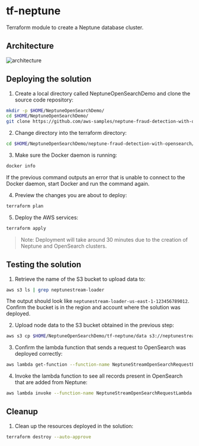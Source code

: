 <!---
Copyright 2022 Amazon.com, Inc. or its affiliates. All Rights #Reserved.

This library is licensed under the MIT-0 License. See the LICENSE file.

or in the "license" file accompanying this file. This file is distributed on an "AS IS"
BASIS, WITHOUT WARRANTIES OR CONDITIONS OF ANY KIND, either express or implied. See the
License for the specific language governing permissions and limitations under the License.
--->

# tf-neptune

Terraform module to create a Neptune database cluster.

## Architecture

![architecture](files/architecture_diagram.png)

## Deploying the solution

1. Create a local directory called NeptuneOpenSearchDemo and clone the source code repository:

```bash
mkdir -p $HOME/NeptuneOpenSearchDemo/
cd $HOME/NeptuneOpenSearchDemo/
git clone https://github.com/aws-samples/neptune-fraud-detection-with-opensearch.git
```

2. Change directory into the terraform directory:

```bash
cd $HOME/NeptuneOpenSearchDemo/neptune-fraud-detection-with-opensearch/
```

3. Make sure the Docker daemon is running:

```bash
docker info
```

If the previous command outputs an error that is unable to connect to the Docker daemon, start Docker and run the command again.

4. Preview the changes you are about to deploy:

```bash
terraform plan
```

5. Deploy the AWS services:

```bash
terraform apply
```

> Note: Deployment will take around 30 minutes due to the creation of Neptune and OpenSearch clusters.

## Testing the solution

1. Retrieve the name of the S3 bucket to upload data to:

```bash
aws s3 ls | grep neptunestream-loader
```

The output should look like `neptunestream-loader-us-east-1-123456789012`. Confirm the bucket is in the region and account where the solution was deployed.

2. Upload node data to the S3 bucket obtained in the previous step:

```bash
aws s3 cp $HOME/NeptuneOpenSearchDemo/tf-neptune/data s3://neptunestream-loader-us-east-1-123456789012 --recursive
```

3. Confirm the lambda function that sends a request to OpenSearch was deployed correctly:

```bash
aws lambda get-function --function-name NeptuneStreamOpenSearchRequestLambda
```

4. Invoke the lambda function to see all records present in OpenSearch that are added from Neptune:

```bash
aws lambda invoke --function-name NeptuneStreamOpenSearchRequestLambda response.json
```

## Cleanup

1. Clean up the resources deployed in the solution:

```bash
terraform destroy --auto-approve
```
